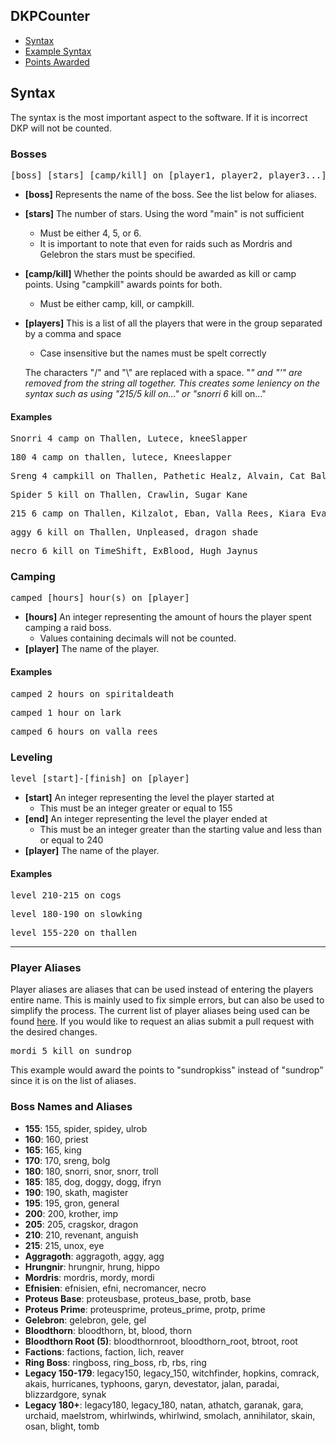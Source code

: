 ## DKPCounter
* <a href="syntax.md">Syntax</a>
* <a href="examples.md">Example Syntax</a>
* <a href="points.md">Points Awarded</a>
## Syntax

The syntax is the most important aspect to the software. If it is incorrect DKP will not be counted.

### Bosses
<pre>[boss] [stars] [camp/kill] on [player1, player2, player3...]</pre>

* **[boss]** Represents the name of the boss. See the list below for aliases.
* **[stars]** The number of stars. Using the word "main" is not sufficient
  - Must be either 4, 5, or 6.
  - It is important to note that even for raids such as Mordris and Gelebron the stars must be specified.
* **[camp/kill]** Whether the points should be awarded as kill or camp points. Using "campkill" awards points for both.
  - Must be either camp, kill, or campkill.
* **[players]** This is a list of all the players that were in the group separated by a comma and space
  - Case insensitive but the names must be spelt correctly
  
  The characters "/" and "\\" are replaced with a space. "*" and "'" are removed from the string all together. This creates  some leniency on the syntax such as using "215/5 kill on..." or "snorri 6* kill on..."
  
  
#### Examples
<pre>Snorri 4 camp on Thallen, Lutece, kneeSlapper</pre>
<pre>180 4 camp on thallen, lutece, Kneeslapper</pre>
<pre>Sreng 4 campkill on Thallen, Pathetic Healz, Alvain, Cat Balou</pre>
<pre>Spider 5 kill on Thallen, Crawlin, Sugar Kane</pre>
<pre>215 6 camp on Thallen, Kilzalot, Eban, Valla Rees, Kiara Evangelin</pre>
<pre>aggy 6 kill on Thallen, Unpleased, dragon shade</pre>
<pre>necro 6 kill on TimeShift, ExBlood, Hugh Jaynus</pre>

### Camping
<pre>camped [hours] hour(s) on [player]</pre>
* **[hours]** An integer representing the amount of hours the player spent camping a raid boss.
  - Values containing decimals will not be counted.
* **[player]** The name of the player.

#### Examples
<pre>camped 2 hours on spiritaldeath</pre>
<pre>camped 1 hour on lark</pre>
<pre>camped 6 hours on valla rees</pre>

### Leveling
<pre>level [start]-[finish] on [player]</pre>
* **[start]** An integer representing the level the player started at
  - This must be an integer greater or equal to 155 
* **[end]** An integer representing the level the player ended at
  - This must be an integer greater than the starting value and less than or equal to 240
* **[player]** The name of the player.

#### Examples
<pre>level 210-215 on cogs</pre>
<pre>level 180-190 on slowking</pre>
<pre>level 155-220 on thallen</pre>
___

### Player Aliases
Player aliases are aliases that can be used instead of entering the players entire name. This is mainly used to fix simple errors, but can also be used to simplify the process. The current list of player aliases being used can be found <a href="../../docs/count/aliases.txt">here</a>. If you would like to request an alias submit a pull request with the desired changes.

<pre>mordi 5 kill on sundrop</pre>

This example would award the points to "sundropkiss" instead of "sundrop" since it is on the list of aliases.

### Boss Names and Aliases
* **155**: 155, spider, spidey, ulrob
* **160**: 160, priest
* **165**: 165, king
* **170**: 170, sreng, bolg
* **180**: 180, snorri, snor, snorr, troll
* **185**: 185, dog, doggy, dogg, ifryn
* **190**: 190, skath, magister
* **195**: 195, gron, general
* **200**: 200, krother, imp
* **205**: 205, cragskor, dragon
* **210**: 210, revenant, anguish
* **215**: 215, unox, eye
* **Aggragoth**: aggragoth, aggy, agg
* **Hrungnir**: hrungnir, hrung, hippo
* **Mordris**: mordris, mordy, mordi
* **Efnisien**: efnisien, efni, necromancer, necro
* **Proteus Base**: proteusbase, proteus_base, protb, base
* **Proteus Prime**: proteusprime, proteus_prime, protp, prime
* **Gelebron**: gelebron, gele, gel
* **Bloodthorn**: bloodthorn, bt, blood, thorn
* **Bloodthorn Root (5)**: bloodthornroot, bloodthorn_root, btroot, root
* **Factions**: factions, faction, lich, reaver
* **Ring Boss**: ringboss, ring_boss, rb, rbs, ring
* **Legacy 150-179**: legacy150, legacy_150, witchfinder, hopkins, comrack, akais, hurricanes, typhoons, garyn, devestator, jalan, paradai, blizzardgore, synak
* **Legacy 180+**: legacy180, legacy_180, natan, athatch, garanak, gara, urchaid, maelstrom, whirlwinds, whirlwind, smolach, annihilator, skain, osan, blight, tomb
